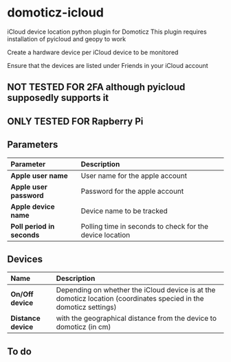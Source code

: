 # domoticz-icloud
iCloud device location python plugin for Domoticz
This plugin requires installation of pyicloud and geopy to work

Create a hardware device per iCloud device to be monitored 

Ensure that the devices are listed under Friends in your iCloud account

## NOT TESTED FOR 2FA although pyicloud supposedly supports it
## ONLY TESTED FOR Rapberry Pi

## Parameters
| Parameter | Description |
| :--- | :--- |
| **Apple user name** | User name for the apple account |
| **Apple user password** | Password for the apple account |
| **Apple device name** | Device name to be tracked |
| **Poll period in seconds** | Polling time in seconds to check for the device location |
## Devices
| Name | Description |
| :--- | :--- |
| **On/Off device** | Depending on whether the iCloud device is at the domoticz location (coordinates specied in the domoticz settings) |
| **Distance device** | with the geographical distance from the device to domoticz (in cm) |

## To do
